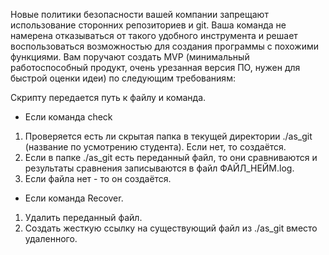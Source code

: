 Новые политики безопасности вашей компании запрещают использование сторонних репозиториев и git. Ваша команда не намерена отказываться от такого удобного инструмента и решает воспользоваться возможностью для создания программы с похожими функциями. Вам поручают создать MVP (минимальный работоспособный продукт, очень урезанная версия ПО, нужен для быстрой оценки идеи) по следующим требованиям:


Скрипту передается путь к файлу и команда.
- Если команда check
1. Проверяется есть ли скрытая папка в текущей директории ./as_git (название по усмотрению студента). Если нет, то создаётся.
2. Если в папке ./as_git есть переданный файл, то они сравниваются и результаты сравнения записываются в файл ФАЙЛ_НЕЙМ.log.
3. Если файла нет - то он создаётся.
- Если команда Recover.
1. Удалить переданный файл. 
2. Создать жесткую ссылку на существующий файл из ./as_git вместо удаленного.
